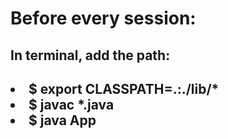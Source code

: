 <h1>Before every session:</h1>
<h2>In terminal, add the path:<h2>
  <li>$  export CLASSPATH=.:./lib/* </li>
  <li>$ javac *.java </li>
  <li>$ java App</li>


